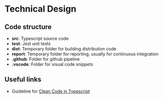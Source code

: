 # Technical Design

## Code structure

* __src__: Typescript source code
* __test__: Jest unit tests
* __dist__: Temporary folder for building distribution code
* __report__: Temporary folder for reporting; usually for continuous integration
* __.github__: Folder for github pipeline
* __.vscode__: Folder for visual code snippets

## Useful links

* Guideline for [Clean Code in Typescript](https://labs42io.github.io/clean-code-typescript/)